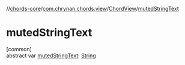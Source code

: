 //[chords-core](../../../index.md)/[com.chrynan.chords.view](../index.md)/[ChordView](index.md)/[mutedStringText](muted-string-text.md)

# mutedStringText

[common]\
abstract var [mutedStringText](muted-string-text.md): [String](https://kotlinlang.org/api/latest/jvm/stdlib/kotlin/-string/index.html)
